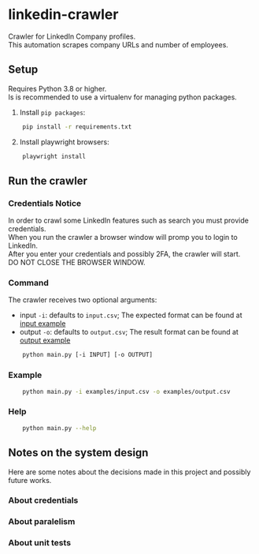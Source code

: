 # linkedin-crawler

Crawler for LinkedIn Company profiles.   
This automation scrapes company URLs and number of employees.  

## Setup
Requires Python 3.8 or higher.   
Is is recommended to use a virtualenv for managing python packages.   


1. Install `pip packages`:

```sh
    pip install -r requirements.txt
```

2. Install playwright browsers:


```sh
    playwright install
```

## Run the crawler

### Credentials Notice

In order to crawl some LinkedIn features such as search you must provide credentials.   
When you run the crawler a browser window will promp you to login to LinkedIn.   
After you enter your credentials and possibly 2FA, the crawler will start.   
DO NOT CLOSE THE BROWSER WINDOW.   


### Command

The crawler receives two optional arguments: 
- input `-i`: defaults to `input.csv`; The expected format can be found at [input example](./examples/input.csv)
- output `-o`: defaults to `output.csv`; The result format can be found at [output example](./examples/output.csv)

```sh
    python main.py [-i INPUT] [-o OUTPUT]
```


### Example

```sh
    python main.py -i examples/input.csv -o examples/output.csv
```

### Help

```sh
    python main.py --help
```

## Notes on the system design

Here are some notes about the decisions made in this project and possibly future works.   

### About credentials

### About paralelism

### About unit tests
